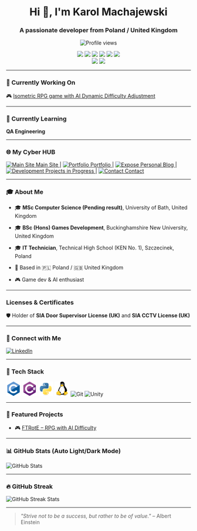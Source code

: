<h1 align="center">Hi 👋, I'm Karol Machajewski</h1>
<h3 align="center">A passionate developer from Poland / United Kingdom</h3>

<p align="center">
  <img src="https://komarev.com/ghpvc/?username=tr4spy&label=Profile%20views&color=0e75b6&style=flat" alt="Profile views" />
</p>

<p align="center">
  <img src="https://img.shields.io/badge/C-00599C?style=for-the-badge&logo=c&logoColor=white" />
  <img src="https://img.shields.io/badge/C%23-239120?style=for-the-badge&logo=csharp&logoColor=white" />
  <img src="https://img.shields.io/badge/Python-3776AB?style=for-the-badge&logo=python&logoColor=white" />
  <img src="https://img.shields.io/badge/Unity-000000?style=for-the-badge&logo=unity&logoColor=white" />
  <img src="https://img.shields.io/badge/Linux-FCC624?style=for-the-badge&logo=linux&logoColor=black" />
  <img src="https://img.shields.io/badge/Git-F05032?style=for-the-badge&logo=git&logoColor=white" />
</br>
  <img src="https://img.shields.io/badge/SIA-Licensed-blue?style=for-the-badge&logo=shield&logoColor=white" />
  <img src="https://img.shields.io/badge/Location-Poland%20%2F%20UK-blueviolet?style=for-the-badge&logo=earth" />
</p>

---

### 🔭 Currently Working On

🎮 [Isometric RPG game with AI Dynamic Difficulty Adjustment](https://github.com/TR4SPY/FTRotE)

---

### 🌱 Currently Learning

**QA Engineering**

---

### 🌐 My Cyber HUB

<p align="left">
  <a href="https://tr4spy.com">
    <img src="https://tr4spy.com/favicon.ico" alt="Main Site" width="20" /> Main Site
  </a> |
  <a href="https://tr4spy.com/portfolio">
    <img src="https://tr4spy.com/favicon.ico" alt="Portfolio" width="20" /> Portfolio
  </a> |
  <a href="https://tr4spy.com/expose">
    <img src="https://tr4spy.com/favicon.ico" alt="Expose" width="20" /> Personal Blog
  </a> |
  <a href="https://tr4spy.com/development">
    <img src="https://tr4spy.com/favicon.ico" alt="Development" width="20" /> Projects in Progress
  </a> |
  <a href="https://tr4spy.com/portfolio/kontakt/">
    <img src="https://tr4spy.com/favicon.ico" alt="Contact" width="20" /> Contact
  </a>
</p>

---

### 🎓 About Me

- 🎓 **MSc Computer Science (Pending result)**, University of Bath, United Kingdom
- 🎓 **BSc (Hons) Games Development**, Buckinghamshire New University, United Kingdom
- 🎓 **IT Technician**, Technical High School (KEN No. 1), Szczecinek, Poland

- 📍 Based in 🇵🇱 Poland / 🇬🇧 United Kingdom  
- 🎮 Game dev & AI enthusiast  

---

### Licenses & Certificates

🛡️ Holder of **SIA Door Supervisor License (UK)** and **SIA CCTV License (UK)**

---

### 🤝 Connect with Me

[<img src="https://raw.githubusercontent.com/rahuldkjain/github-profile-readme-generator/master/src/images/icons/Social/linked-in-alt.svg" width="24" height="24" alt="LinkedIn" />](https://linkedin.com/in/karolmachajewski)

---

### 🧰 Tech Stack

<p align="left">
  <img src="https://raw.githubusercontent.com/devicons/devicon/master/icons/c/c-original.svg" alt="C" width="40" height="40"/>
  <img src="https://raw.githubusercontent.com/devicons/devicon/master/icons/csharp/csharp-original.svg" alt="C#" width="40" height="40"/>
  <img src="https://raw.githubusercontent.com/devicons/devicon/master/icons/python/python-original.svg" alt="Python" width="40" height="40"/>
  <img src="https://raw.githubusercontent.com/devicons/devicon/master/icons/linux/linux-original.svg" alt="Linux" width="40" height="40"/>
  <img src="https://www.vectorlogo.zone/logos/git-scm/git-scm-icon.svg" alt="Git" width="40" height="40"/>
  <img src="https://www.vectorlogo.zone/logos/unity3d/unity3d-icon.svg" alt="Unity" width="40" height="40"/>
</p>

---

### 📌 Featured Projects

- 🎮 [FTRotE – RPG with AI Difficulty](https://github.com/TR4SPY/FTRotE)

---

### 📊 GitHub Stats (Auto Light/Dark Mode)

<picture>
  <source media="(prefers-color-scheme: dark)" srcset="https://github-readme-stats.vercel.app/api?username=tr4spy&show_icons=true&theme=dark"/>
  <img src="https://github-readme-stats.vercel.app/api?username=tr4spy&show_icons=true&theme=default" alt="GitHub Stats"/>
</picture>

---

### 🔥 GitHub Streak

<picture>
  <source media="(prefers-color-scheme: dark)" srcset="https://github-readme-streak-stats.herokuapp.com?user=tr4spy&theme=dark"/>
  <img src="https://github-readme-streak-stats.herokuapp.com?user=tr4spy&theme=default" alt="GitHub Streak Stats"/>
</picture>

---

> _"Strive not to be a success, but rather to be of value."_ – Albert Einstein
